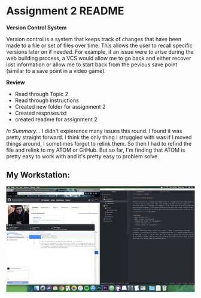 # Assignment 2 README

**Version Control System**

Version control is a system that keeps track of changes that have been made to a file or set of files over time. This allows the user to recall specific versions later on if needed. For example, if an issue were to arise during the web building process, a VCS would allow me to go back and either recover lost information or allow me to start back from the pevious save point (similar to a save point in a video game).

**Review**
- Read through Topic 2
- Read through instructions
- Created new folder for assignment 2
- Created respnses.txt
- created readme for assignment 2

*In Summary...*
I didn't expierence many issues this round. I found it was pretty straight forward. I think the only thing I struggled with was if I moved things around, I sometimes forgot to relink them. So then I had to refind the file and relink to my ATOM or GitHub. But so far, I'm finding that ATOM is pretty easy to work with and it's pretty easy to problem solve.

## My Workstation:
![screenshotofa2](./assignment-2/images/a2screenshot.png)

